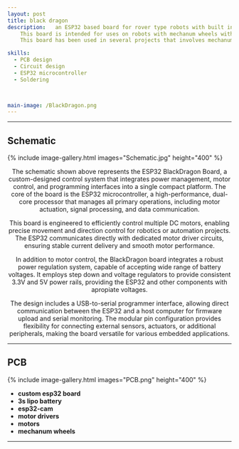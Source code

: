 ```yaml
---
layout: post
title: black dragon
description:   an ESP32 based board for rover type robots with built in BLE and WIFI connectivity.
    This board is intended for uses on robots with mechanum wheels with built in motor drivers and powered by a 2S - 4s lipo batteries.
    This board has been used in several projects that involves mechanum wheels i.e. the surveilance bot with built in camera module.

skills: 
  - PCB design
  - Circuit design
  - ESP32 microcontroller
  - Soldering
  


main-image: /BlackDragon.png
---
```


---
##  Schematic 
{% include image-gallery.html images="Schematic.jpg" height="400" %}

<div style="text-align: center">
The schematic shown above represents the ESP32 BlackDragon Board, a custom-designed control system that integrates power management, motor control, and programming interfaces into a single compact platform. The core of the board is the ESP32 microcontroller, a high-performance, dual-core processor that manages all primary operations, including motor actuation, signal processing, and data communication.

This board is engineered to efficiently control multiple DC motors, enabling precise movement and direction control for robotics or automation projects. The ESP32 communicates directly with dedicated motor driver circuits, ensuring stable current delivery and smooth motor performance.

In addition to motor control, the BlackDragon board integrates a robust power regulation system, capable of accepting wide range of battery voltages. It employs step down and voltage regulators to provide consistent 3.3V and 5V power rails, providing the ESP32 and other components with apropiate voltages.

The design includes a USB-to-serial programmer interface, allowing direct communication between the ESP32 and a host computer for firmware upload and serial monitoring. The modular pin configuration provides flexibility for connecting external sensors, actuators, or additional peripherals, making the board versatile for various embedded applications.
</div>

---

##  PCB 
{% include image-gallery.html images="PCB.png" height="400" %}

- **custom esp32 board** 
- **3s lipo battery**
- **esp32-cam**
- **motor drivers** 
- **motors** 
- **mechanum wheels** 


---

